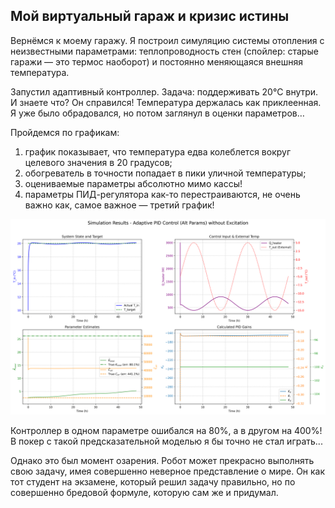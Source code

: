 ## Мой виртуальный гараж и кризис истины
Вернёмся к моему гаражу. Я построил симуляцию системы отопления с неизвестными
параметрами: теплопроводность стен (спойлер: старые гаражи — это термос наоборот)
и постоянно меняющаяся внешняя температура.

Запустил адаптивный контроллер. Задача: поддерживать 20°C внутри. И знаете что?
Он справился! Температура держалась как приклеенная. Я уже было обрадовался, но
потом заглянул в оценки параметров…

Пройдемся по графикам:
1.  график показывает, что температура едва колеблется вокруг целевого значения в 20 градусов;
2.  обогреватель в точности попадает в пики уличной температуры;
3.  оцениваемые параметры абсолютно мимо кассы!
4.  параметры ПИД-регулятора как-то перестраиваются, не очень важно как, самое важное — третий график!

![Адаптивное управление дроном](../long_1_adaptive/img/image.png)

Контроллер в одном параметре ошибался на 80%, а в другом на 400%! В покер с такой предсказательной моделью я бы точно не стал играть... 

Однако это был момент озарения. Робот может прекрасно выполнять свою задачу, имея
совершенно неверное представление о мире. Он как тот студент на экзамене, который
решил задачу правильно, но по совершенно бредовой формуле, которую сам же и
придумал. 